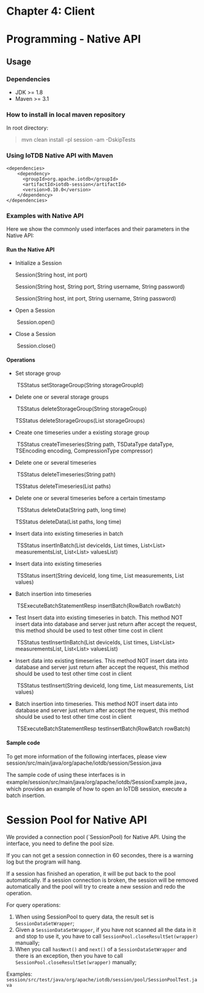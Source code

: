 <!--

    Licensed to the Apache Software Foundation (ASF) under one
    or more contributor license agreements.  See the NOTICE file
    distributed with this work for additional information
    regarding copyright ownership.  The ASF licenses this file
    to you under the Apache License, Version 2.0 (the
    "License"); you may not use this file except in compliance
    with the License.  You may obtain a copy of the License at
    
        http://www.apache.org/licenses/LICENSE-2.0
    
    Unless required by applicable law or agreed to in writing,
    software distributed under the License is distributed on an
    "AS IS" BASIS, WITHOUT WARRANTIES OR CONDITIONS OF ANY
    KIND, either express or implied.  See the License for the
    specific language governing permissions and limitations
    under the License.

-->

# Chapter 4: Client
# Programming - Native API
## Usage

### Dependencies

* JDK >= 1.8
* Maven >= 3.1

### How to install in local maven repository

In root directory:
> mvn clean install -pl session -am -DskipTests

### Using IoTDB Native API with Maven

```
<dependencies>
    <dependency>
      <groupId>org.apache.iotdb</groupId>
      <artifactId>iotdb-session</artifactId>
      <version>0.10.0</version>
    </dependency>
</dependencies>
```


### Examples with Native API

Here we show the commonly used interfaces and their parameters in the Native API:

#### Run the Native API

* Initialize a Session

  	Session(String host, int port)

  	Session(String host, String port, String username, String password)

  	Session(String host, int port, String username, String password)

* Open a Session

  ​	Session.open()

* Close a Session

  ​	Session.close()

#### Operations

* Set storage group

  ​	TSStatus setStorageGroup(String storageGroupId)

* Delete one or several storage groups

  ​	TSStatus deleteStorageGroup(String storageGroup)
  
  	TSStatus deleteStorageGroups(List<String> storageGroups)

* Create one timeseries under a existing storage group

  ​	TSStatus createTimeseries(String path, TSDataType dataType, TSEncoding encoding, CompressionType compressor)

* Delete one or several timeseries

  ​	TSStatus deleteTimeseries(String path)
  
  	TSStatus deleteTimeseries(List<String> paths)

* Delete one or several timeseries before a certain timestamp

  ​	TSStatus deleteData(String path, long time)
  
  	TSStatus deleteData(List<String> paths, long time)
 
* Insert data into existing timeseries in batch
 
   ​	TSStatus insertInBatch(List<String> deviceIds, List<Long> times, List<List<String>> measurementsList, List<List<String>> valuesList)

* Insert data into existing timeseries

  ​	TSStatus insert(String deviceId, long time, List<String> measurements, List<String> values)

* Batch insertion into timeseries

  ​	TSExecuteBatchStatementResp insertBatch(RowBatch rowBatch)
  
* Test Insert data into existing timeseries in batch. This method NOT insert data into database and server just return after accept the request, this method should be used to test other time cost in client
 
   ​	TSStatus testInsertInBatch(List<String> deviceIds, List<Long> times, List<List<String>> measurementsList, List<List<String>> valuesList)

* Insert data into existing timeseries. This method NOT insert data into database and server just return after accept the request, this method should be used to test other time cost in client

  ​	TSStatus testInsert(String deviceId, long time, List<String> measurements, List<String> values)

* Batch insertion into timeseries. This method NOT insert data into database and server just return after accept the request, this method should be used to test other time cost in client

  ​	TSExecuteBatchStatementResp testInsertBatch(RowBatch rowBatch)

#### Sample code

To get more information of the following interfaces, please view session/src/main/java/org/apache/iotdb/session/Session.java

The sample code of using these interfaces is in example/session/src/main/java/org/apache/iotdb/SessionExample.java，which provides an example of how to open an IoTDB session, execute a batch insertion.


# Session Pool for Native API

We provided a connection pool (`SessionPool) for Native API.
Using the interface, you need to define the pool size.

If you can not get a session connection in 60 secondes, there is a warning log but the program will hang.

If a session has finished an operation, it will be put back to the pool automatically.
If a session connection is broken, the session will be removed automatically and the pool will try 
to create a new session and redo the operation.

For query operations:

1. When using SessionPool to query data, the result set is `SessionDataSetWrapper`;
2. Given a `SessionDataSetWrapper`, if you have not scanned all the data in it and stop to use it,
you have to call `SessionPool.closeResultSet(wrapper)` manually;
3. When you call `hasNext()` and `next()` of a `SessionDataSetWrapper` and there is an exception, then
you have to call `SessionPool.closeResultSet(wrapper)` manually;

Examples: ```session/src/test/java/org/apache/iotdb/session/pool/SessionPoolTest.java```